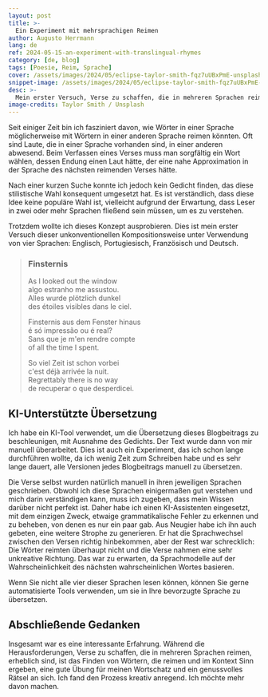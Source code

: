 ```yaml
---
layout: post
title: >-
  Ein Experiment mit mehrsprachigen Reimen
author: Augusto Herrmann
lang: de
ref: 2024-05-15-an-experiment-with-translingual-rhymes
category: [de, blog]
tags: [Poesie, Reim, Sprache]
cover: /assets/images/2024/05/eclipse-taylor-smith-fqz7uUBxPmE-unsplash.jpg
snippet-image: /assets/images/2024/05/eclipse-taylor-smith-fqz7uUBxPmE-unsplash.jpg
desc: >-
  Mein erster Versuch, Verse zu schaffen, die in mehreren Sprachen reimen.
image-credits: Taylor Smith / Unsplash
---
```

Seit einiger Zeit bin ich fasziniert davon, wie Wörter in einer Sprache
möglicherweise mit Wörtern in einer anderen Sprache reimen könnten.
Oft sind Laute, die in einer Sprache vorhanden sind, in einer anderen
abwesend. Beim Verfassen eines Verses muss man sorgfältig ein Wort
wählen, dessen Endung einen Laut hätte, der eine nahe Approximation in
der Sprache des nächsten reimenden Verses hätte.

Nach einer kurzen Suche konnte ich jedoch kein Gedicht finden, das
diese stilistische Wahl konsequent umgesetzt hat. Es ist verständlich,
dass diese Idee keine populäre Wahl ist, vielleicht aufgrund der
Erwartung, dass Leser in zwei oder mehr Sprachen fließend sein müssen,
um es zu verstehen.

Trotzdem wollte ich dieses Konzept ausprobieren. Dies ist mein erster
Versuch dieser unkonventionellen Kompositionsweise unter Verwendung von
vier Sprachen: Englisch, Portugiesisch, Französisch und Deutsch.

> ### Finsternis
> 
> As I looked out the window <br/>
> algo estranho me assustou. <br/>
> Alles wurde plötzlich dunkel <br/>
> des étoiles visibles dans le ciel. <br/>
> 
> Finsternis aus dem Fenster hinaus <br/>
> é só impressão ou é real? <br/>
> Sans que je m'en rendre compte <br/>
> of all the time I spent. <br/>
> 
> So viel Zeit ist schon vorbei <br/>
> c'est déjà arrivée la nuit. <br/>
> Regrettably there is no way <br/>
> de recuperar o que desperdicei. <br/>


## KI-Unterstützte Übersetzung

Ich habe ein KI-Tool verwendet, um die Übersetzung dieses Blogbeitrags
zu beschleunigen, mit Ausnahme des Gedichts. Der Text wurde dann von
mir manuell überarbeitet. Dies ist auch ein Experiment, das ich schon
lange durchführen wollte, da ich wenig Zeit zum Schreiben habe und es
sehr lange dauert, alle Versionen jedes Blogbeitrags manuell zu
übersetzen.

Die Verse selbst wurden natürlich manuell in ihren jeweiligen Sprachen
geschrieben. Obwohl ich diese Sprachen einigermaßen gut verstehen und
mich darin verständigen kann, muss ich zugeben, dass mein Wissen darüber
nicht perfekt ist. Daher habe ich einen KI-Assistenten eingesetzt, mit
dem einzigen Zweck, etwaige grammatikalische Fehler zu erkennen und zu
beheben, von denen es nur ein paar gab. Aus Neugier habe ich ihn auch
gebeten, eine weitere Strophe zu generieren. Er hat die Sprachwechsel
zwischen den Versen richtig hinbekommen, aber der Rest war schrecklich:
Die Wörter reimten überhaupt nicht und die Verse nahmen eine sehr
unkreative Richtung. Das war zu erwarten, da Sprachmodelle auf der
Wahrscheinlichkeit des nächsten wahrscheinlichen Wortes basieren.

Wenn Sie nicht alle vier dieser Sprachen lesen können, können Sie gerne
automatisierte Tools verwenden, um sie in Ihre bevorzugte Sprache zu
übersetzen.


## Abschließende Gedanken

Insgesamt war es eine interessante Erfahrung. Während die
Herausforderungen, Verse zu schaffen, die in mehreren Sprachen reimen,
erheblich sind, ist das Finden von Wörtern, die reimen und im Kontext
Sinn ergeben, eine gute Übung für meinen Wortschatz und ein genussvolles
Rätsel an sich. Ich fand den Prozess kreativ anregend. Ich möchte mehr
davon machen.

